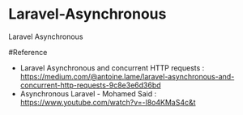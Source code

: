 # Laravel-Asynchronous
Laravel Asynchronous

#Reference 
- Laravel Asynchronous and concurrent HTTP requests : https://medium.com/@antoine.lame/laravel-asynchronous-and-concurrent-http-requests-9c8e3e6d36bd
- Asynchronous Laravel - Mohamed Said : https://www.youtube.com/watch?v=-l8o4KMaS4c&t
